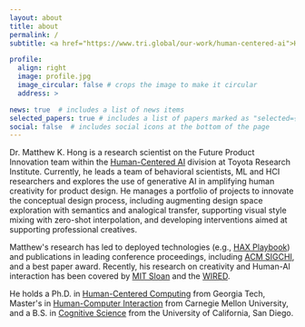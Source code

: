 ```yaml
---
layout: about
title: about
permalink: /
subtitle: <a href="https://www.tri.global/our-work/human-centered-ai">Human-Centered AI</a>, Toyota Research Institute.

profile:
  align: right
  image: profile.jpg
  image_circular: false # crops the image to make it circular
  address: >

news: true  # includes a list of news items
selected_papers: true # includes a list of papers marked as "selected={true}"
social: false  # includes social icons at the bottom of the page
---
```


Dr. Matthew K. Hong is a research scientist on the Future Product Innovation team within the [Human-Centered AI](https://www.tri.global/our-work/human-centered-ai) division at Toyota Research Institute. Currently, he leads a team of behavioral scientists, ML and HCI researchers and explores the use of generative AI in amplifying human creativity for product design. He manages a portfolio of projects to innovate the conceptual design process, including augmenting design space exploration with semantics and analogical transfer, supporting visual style mixing with zero-shot interpolation, and developing interventions aimed at supporting professional creatives. 

Matthew's research has led to deployed technologies (e.g., [HAX Playbook](https://www.microsoft.com/en-us/haxtoolkit/playbook/)) and publications in leading conference proceedings, including [ACM SIGCHI](https://sigchi.org/), and a best paper award. Recently, his research on creativity and Human-AI interaction has been covered by [MIT Sloan](https://mitsloan.mit.edu/ideas-made-to-matter/a-generative-ai-tool-to-inspire-creative-workers?utm_source=mitsloanlinkedin&utm_medium=social&utm_campaign=designAID) and the [WIRED](https://www.wired.com/story/efforts-make-text-ai-less-racist-terrible/).

He holds a Ph.D. in [Human-Centered Computing](https://www.ic.gatech.edu/academics/human-centered-computing-phd-program) from Georgia Tech, Master's in [Human-Computer Interaction](https://www.hcii.cmu.edu/academics/mhci) from Carnegie Mellon University, and a B.S. in [Cognitive Science](http://www.cogsci.ucsd.edu/) from the University of California, San Diego.

